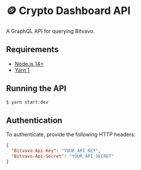 # 🪙 Crypto Dashboard API

A GraphQL API for querying Bitvavo.

## Requirements

- [Node.js 14+](https://nodejs.org/en/download/)
- [Yarn 1](https://classic.yarnpkg.com/en/docs/install)

## Running the API

```bash
$ yarn start:dev
```

## Authentication

To authenticate, provide the following HTTP headers:

```json
{
  "Bitvavo-Api-Key": "YOUR_API_KEY",
  "Bitvavo-Api-Secret": "YOUR_API_SECRET"
}
```

